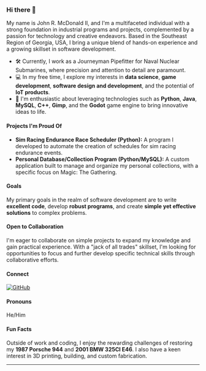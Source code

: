 ### Hi there 👋

My name is John R. McDonald II, and I'm a multifaceted individual with a strong foundation in industrial programs and projects, complemented by a passion for technology and creative endeavors. Based in the Southeast Region of Georgia, USA, I bring a unique blend of hands-on experience and a growing skillset in software development.

- 🛠️ Currently, I work as a Journeyman Pipefitter for Naval Nuclear Submarines, where precision and attention to detail are paramount.
- 💻 In my free time, I explore my interests in **data science**, **game development**, **software design and development**, and the potential of **IoT products**.
- 🚀 I'm enthusiastic about leveraging technologies such as **Python**, **Java**, **MySQL**, **C++**, **Gimp**, and the **Godot** game engine to bring innovative ideas to life.

#### Projects I'm Proud Of

* **Sim Racing Endurance Race Scheduler (Python):** A program I developed to automate the creation of schedules for sim racing endurance events.
* **Personal Database/Collection Program (Python/MySQL):** A custom application built to manage and organize my personal collections, with a specific focus on Magic: The Gathering.

#### Goals

My primary goals in the realm of software development are to write **excellent code**, develop **robust programs**, and create **simple yet effective solutions** to complex problems.

#### Open to Collaboration

I'm eager to collaborate on simple projects to expand my knowledge and gain practical experience. With a "jack of all trades" skillset, I'm looking for opportunities to focus and further develop specific technical skills through collaborative efforts.

#### Connect

[![GitHub](https://img.shields.io/badge/GitHub-%2312100E.svg?style=for-the-badge&logo=github&logoColor=white)](https://github.com/your-github-username) 

#### Pronouns

He/Him

#### Fun Facts

Outside of work and coding, I enjoy the rewarding challenges of restoring my **1987 Porsche 944** and **2001 BMW 325CI E46**. I also have a keen interest in 3D printing, building, and custom fabrication.

---
